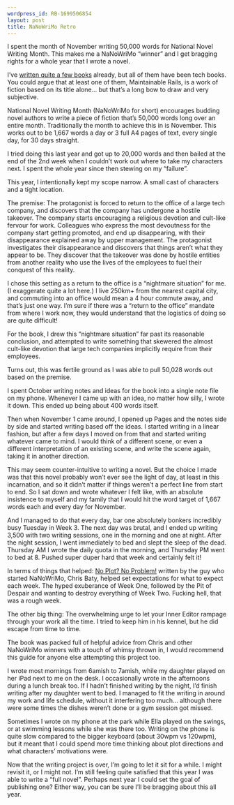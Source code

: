```yaml
---
wordpress_id: RB-1699506854
layout: post
title: NaNoWriMo Retro
---
```


I spent the month of November writing 50,000 words for National Novel Writing Month. This makes me a NaNoWriMo “winner” and I get bragging rights for a whole year that I wrote a novel.

I’ve [written quite a few books](https://ryanbigg.com/books) already, but all of them have been tech books. You could argue that at least one of them, Maintainable Rails, is a work of fiction based on its title alone… but that’s a long bow to draw and very subjective.

National Novel Writing Month (NaNoWriMo for short) encourages budding novel authors to write a piece of fiction that’s 50,000 words long over an entire month. Traditionally the month to achieve this in is November. This works out to be 1,667 words a day or 3 full A4 pages of text, every single day, for 30 days straight.

I tried doing this last year and got up to 20,000 words and then bailed at the end of the 2nd week when I couldn’t work out where to take my characters next. I spent the whole year since then stewing on my “failure”.

This year, I intentionally kept my scope narrow. A small cast of characters and a tight location. 

The premise: The protagonist is forced to return to the office of a large tech company, and discovers that the company has undergone a hostile takeover. The company starts encouraging a religious devotion and cult-like fervour for work. Colleagues who express the most devoutness for the company start getting promoted, and end up disappearing, with their disappearance explained away by upper management. The protagonist investigates their disappearance and discovers that things aren’t what they appear to be. They discover that the takeover was done by hostile entities from another reality who use the lives of the employees to fuel their conquest of this reality. 

I chose this setting as a return to the office is a “nightmare situation” for me. (I exaggerate quite a lot here.) I live 250km+ from the nearest capital city, and commuting into an office would mean a 4 hour commute away, and that’s just one way. I’m sure if there was a “return to the office” mandate from where I work now, they would understand that the logistics of doing so are quite difficult!

For the book, I drew this “nightmare situation” far past its reasonable conclusion, and attempted to write something that skewered the almost cult-like devotion that large tech companies implicitly require from their employees. 

Turns out, this was fertile ground as I was able to pull 50,028 words out based on the premise.

I spent October writing notes and ideas for the book into a single note file on my phone. Whenever I came up with an idea, no matter how silly, I wrote it down. This ended up being about 400 words itself.

Then when November 1 came around, I opened up Pages and the notes side by side and started writing based off the ideas. I started writing in a linear fashion, but after a few days I moved on from that and started writing whatever came to mind. I would think of a different scene, or even a different interpretation of an existing scene, and write the scene again, taking it in another direction. 

This may seem counter-intuitive to writing a novel. But the choice I made was that this novel probably won’t ever see the light of day, at least in this incarnation, and so it didn’t matter if things weren’t a perfect line from start to end. So I sat down and wrote whatever I felt like, with an absolute insistence to myself and my family that I would hit the word target of 1,667 words each and every day for November. 

And I managed to do that every day, bar one absolutely bonkers incredibly busy Tuesday in Week 3. The next day was brutal, and I ended up writing 3,500 with two writing sessions, one in the morning and one at night. After the night session, I went immediately to bed and slept the sleep of the dead. Thursday AM I wrote the daily quota in the morning, and Thursday PM went to bed at 8. Pushed super duper hard that week and certainly felt it!

In terms of things that helped: [No Plot? No Problem!](https://www.amazon.com.au/Plot-Problem-Revised-Expanded-High-velocity-ebook/dp/B00JVZ42HM/ref=mp_s_a_1_3?crid=3GJ9YFYNTA9A1&keywords=no+plot+no+problem&qid=1701559440&sprefix=no+plot+no+problem%2Caps%2C390&sr=8-3) written by the guy who started NaNoWriMo, Chris Baty, helped set expectations for what to expect each week. The hyped exuberance of Week One, followed by the Pit of Despair and wanting to destroy everything of Week Two. Fucking hell, that was a rough week.

The other big thing: The overwhelming urge to let your Inner Editor rampage through your work all the time. I tried to keep him in his kennel, but he did escape from time to time. 

The book was packed full of helpful advice from Chris and other NaNoWriMo winners with a touch of whimsy thrown in, I would recommend this guide for anyone else attempting this project too.

I wrote most mornings from 6amish to 7amish, while my daughter played on her iPad next to me on the desk. I occasionally wrote in the afternoons during a lunch break too. If I hadn’t finished writing by the night, I’d finish writing after my daughter went to bed. I managed to fit the writing in around my work and life schedule, without it interfering too much… although there were some times the dishes weren’t done or a gym session got missed.

Sometimes I wrote on my phone at the park while Ella played on the swings, or at swimming lessons while she was there too. Writing on the phone is quite slow compared to the bigger keyboard (about 30wpm vs 120wpm), but it meant that I could spend more time thinking about plot directions and what characters’ motivations were.

Now that the writing project is over, I’m going to let it sit for a while. I might revisit it, or I might not. I’m still feeling quite satisfied that this year I was able to write a “full novel”. Perhaps next year I could set the goal of publishing one? Either way, you can be sure I’ll be bragging about this all year.









